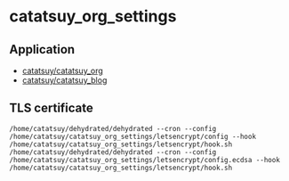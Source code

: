 # catatsuy_org_settings

## Application

  * [catatsuy/catatsuy_org](https://github.com/catatsuy/catatsuy_org)
  * [catatsuy/catatsuy_blog](https://github.com/catatsuy/catatsuy_blog)

## TLS certificate

```
/home/catatsuy/dehydrated/dehydrated --cron --config /home/catatsuy/catatsuy_org_settings/letsencrypt/config --hook /home/catatsuy/catatsuy_org_settings/letsencrypt/hook.sh
/home/catatsuy/dehydrated/dehydrated --cron --config /home/catatsuy/catatsuy_org_settings/letsencrypt/config.ecdsa --hook /home/catatsuy/catatsuy_org_settings/letsencrypt/hook.sh
```

